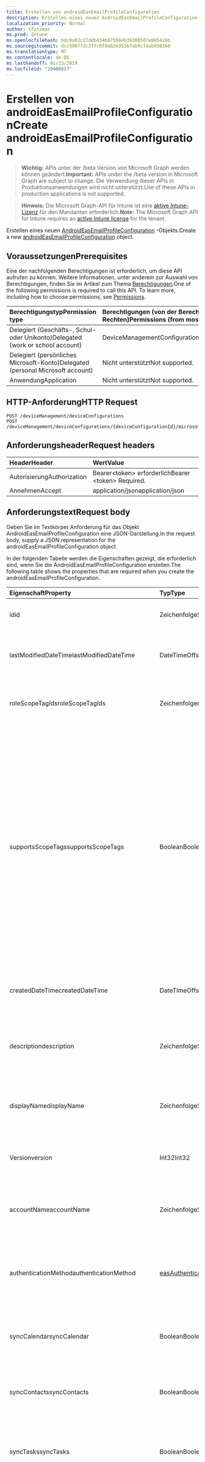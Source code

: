 ```yaml
---
title: Erstellen von androidEasEmailProfileConfiguration
description: Erstellen eines neuen AndroidEasEmailProfileConfiguration-Objekts.
localization_priority: Normal
author: tfitzmac
ms.prod: Intune
ms.openlocfilehash: bdc0a82c27ddbd34b87598eb39308587e065410b
ms.sourcegitcommit: dcc5907f2c3ffc0f0e82e953b7ab9cf4ab938360
ms.translationtype: MT
ms.contentlocale: de-DE
ms.lasthandoff: 01/23/2019
ms.locfileid: "29408817"
---
```

# <a name="create-androideasemailprofileconfiguration"></a><span data-ttu-id="6cd11-103">Erstellen von androidEasEmailProfileConfiguration</span><span class="sxs-lookup"><span data-stu-id="6cd11-103">Create androidEasEmailProfileConfiguration</span></span>

> <span data-ttu-id="6cd11-104">**Wichtig:** APIs unter der /beta Version von Microsoft Graph werden können geändert.</span><span class="sxs-lookup"><span data-stu-id="6cd11-104">**Important:** APIs under the /beta version in Microsoft Graph are subject to change.</span></span> <span data-ttu-id="6cd11-105">Die Verwendung dieser APIs in Produktionsanwendungen wird nicht unterstützt.</span><span class="sxs-lookup"><span data-stu-id="6cd11-105">Use of these APIs in production applications is not supported.</span></span>

> <span data-ttu-id="6cd11-106">**Hinweis:** Die Microsoft Graph-API für Intune ist eine [aktive Intune-Lizenz](https://go.microsoft.com/fwlink/?linkid=839381) für den Mandanten erforderlich.</span><span class="sxs-lookup"><span data-stu-id="6cd11-106">**Note:** The Microsoft Graph API for Intune requires an [active Intune license](https://go.microsoft.com/fwlink/?linkid=839381) for the tenant.</span></span>

<span data-ttu-id="6cd11-107">Erstellen eines neuen [AndroidEasEmailProfileConfiguration](../resources/intune-deviceconfig-androideasemailprofileconfiguration.md) -Objekts.</span><span class="sxs-lookup"><span data-stu-id="6cd11-107">Create a new [androidEasEmailProfileConfiguration](../resources/intune-deviceconfig-androideasemailprofileconfiguration.md) object.</span></span>

## <a name="prerequisites"></a><span data-ttu-id="6cd11-108">Voraussetzungen</span><span class="sxs-lookup"><span data-stu-id="6cd11-108">Prerequisites</span></span>
<span data-ttu-id="6cd11-p102">Eine der nachfolgenden Berechtigungen ist erforderlich, um diese API aufrufen zu können. Weitere Informationen, unter anderem zur Auswahl von Berechtigungen, finden Sie im Artikel zum Thema [Berechtigungen](/concepts/permissions-reference.md).</span><span class="sxs-lookup"><span data-stu-id="6cd11-p102">One of the following permissions is required to call this API. To learn more, including how to choose permissions, see [Permissions](/concepts/permissions-reference.md).</span></span>

|<span data-ttu-id="6cd11-111">Berechtigungstyp</span><span class="sxs-lookup"><span data-stu-id="6cd11-111">Permission type</span></span>|<span data-ttu-id="6cd11-112">Berechtigungen (von der Berechtigung mit den meisten Rechten zu der mit den wenigsten Rechten)</span><span class="sxs-lookup"><span data-stu-id="6cd11-112">Permissions (from most to least privileged)</span></span>|
|:---|:---|
|<span data-ttu-id="6cd11-113">Delegiert (Geschäfts-, Schul- oder Unikonto)</span><span class="sxs-lookup"><span data-stu-id="6cd11-113">Delegated (work or school account)</span></span>|<span data-ttu-id="6cd11-114">DeviceManagementConfiguration.ReadWrite.All</span><span class="sxs-lookup"><span data-stu-id="6cd11-114">DeviceManagementConfiguration.ReadWrite.All</span></span>|
|<span data-ttu-id="6cd11-115">Delegiert (persönliches Microsoft-Konto)</span><span class="sxs-lookup"><span data-stu-id="6cd11-115">Delegated (personal Microsoft account)</span></span>|<span data-ttu-id="6cd11-116">Nicht unterstützt</span><span class="sxs-lookup"><span data-stu-id="6cd11-116">Not supported.</span></span>|
|<span data-ttu-id="6cd11-117">Anwendung</span><span class="sxs-lookup"><span data-stu-id="6cd11-117">Application</span></span>|<span data-ttu-id="6cd11-118">Nicht unterstützt</span><span class="sxs-lookup"><span data-stu-id="6cd11-118">Not supported.</span></span>|

## <a name="http-request"></a><span data-ttu-id="6cd11-119">HTTP-Anforderung</span><span class="sxs-lookup"><span data-stu-id="6cd11-119">HTTP Request</span></span>
<!-- {
  "blockType": "ignored"
}
-->
``` http
POST /deviceManagement/deviceConfigurations
POST /deviceManagement/deviceConfigurations/{deviceConfigurationId}/microsoft.graph.windowsDomainJoinConfiguration/networkAccessConfigurations
```

## <a name="request-headers"></a><span data-ttu-id="6cd11-120">Anforderungsheader</span><span class="sxs-lookup"><span data-stu-id="6cd11-120">Request headers</span></span>
|<span data-ttu-id="6cd11-121">Header</span><span class="sxs-lookup"><span data-stu-id="6cd11-121">Header</span></span>|<span data-ttu-id="6cd11-122">Wert</span><span class="sxs-lookup"><span data-stu-id="6cd11-122">Value</span></span>|
|:---|:---|
|<span data-ttu-id="6cd11-123">Autorisierung</span><span class="sxs-lookup"><span data-stu-id="6cd11-123">Authorization</span></span>|<span data-ttu-id="6cd11-124">Bearer&lt;token&gt; erforderlich</span><span class="sxs-lookup"><span data-stu-id="6cd11-124">Bearer &lt;token&gt; Required.</span></span>|
|<span data-ttu-id="6cd11-125">Annehmen</span><span class="sxs-lookup"><span data-stu-id="6cd11-125">Accept</span></span>|<span data-ttu-id="6cd11-126">application/json</span><span class="sxs-lookup"><span data-stu-id="6cd11-126">application/json</span></span>|

## <a name="request-body"></a><span data-ttu-id="6cd11-127">Anforderungstext</span><span class="sxs-lookup"><span data-stu-id="6cd11-127">Request body</span></span>
<span data-ttu-id="6cd11-128">Geben Sie im Textkörper Anforderung für das Objekt AndroidEasEmailProfileConfiguration eine JSON-Darstellung.</span><span class="sxs-lookup"><span data-stu-id="6cd11-128">In the request body, supply a JSON representation for the androidEasEmailProfileConfiguration object.</span></span>

<span data-ttu-id="6cd11-129">In der folgenden Tabelle werden die Eigenschaften gezeigt, die erforderlich sind, wenn Sie die AndroidEasEmailProfileConfiguration erstellen.</span><span class="sxs-lookup"><span data-stu-id="6cd11-129">The following table shows the properties that are required when you create the androidEasEmailProfileConfiguration.</span></span>

|<span data-ttu-id="6cd11-130">Eigenschaft</span><span class="sxs-lookup"><span data-stu-id="6cd11-130">Property</span></span>|<span data-ttu-id="6cd11-131">Typ</span><span class="sxs-lookup"><span data-stu-id="6cd11-131">Type</span></span>|<span data-ttu-id="6cd11-132">Beschreibung</span><span class="sxs-lookup"><span data-stu-id="6cd11-132">Description</span></span>|
|:---|:---|:---|
|<span data-ttu-id="6cd11-133">id</span><span class="sxs-lookup"><span data-stu-id="6cd11-133">id</span></span>|<span data-ttu-id="6cd11-134">Zeichenfolge</span><span class="sxs-lookup"><span data-stu-id="6cd11-134">String</span></span>|<span data-ttu-id="6cd11-135">Schlüssel der Entität</span><span class="sxs-lookup"><span data-stu-id="6cd11-135">Key of the entity.</span></span> <span data-ttu-id="6cd11-136">Geerbt von [deviceConfiguration](../resources/intune-deviceconfig-deviceconfiguration.md).</span><span class="sxs-lookup"><span data-stu-id="6cd11-136">Inherited from [deviceConfiguration](../resources/intune-deviceconfig-deviceconfiguration.md)</span></span>|
|<span data-ttu-id="6cd11-137">lastModifiedDateTime</span><span class="sxs-lookup"><span data-stu-id="6cd11-137">lastModifiedDateTime</span></span>|<span data-ttu-id="6cd11-138">DateTimeOffset</span><span class="sxs-lookup"><span data-stu-id="6cd11-138">DateTimeOffset</span></span>|<span data-ttu-id="6cd11-139">Datum und Uhrzeit der letzten Änderung des Objekts.</span><span class="sxs-lookup"><span data-stu-id="6cd11-139">DateTime the object was last modified.</span></span> <span data-ttu-id="6cd11-140">Geerbt von [deviceConfiguration](../resources/intune-deviceconfig-deviceconfiguration.md).</span><span class="sxs-lookup"><span data-stu-id="6cd11-140">Inherited from [deviceConfiguration](../resources/intune-deviceconfig-deviceconfiguration.md)</span></span>|
|<span data-ttu-id="6cd11-141">roleScopeTagIds</span><span class="sxs-lookup"><span data-stu-id="6cd11-141">roleScopeTagIds</span></span>|<span data-ttu-id="6cd11-142">Zeichenfolgenauflistung</span><span class="sxs-lookup"><span data-stu-id="6cd11-142">String collection</span></span>|<span data-ttu-id="6cd11-143">Liste der Bereich Tags für diese Instanz der Entität.</span><span class="sxs-lookup"><span data-stu-id="6cd11-143">List of Scope Tags for this Entity instance.</span></span> <span data-ttu-id="6cd11-144">Geerbt von [deviceConfiguration](../resources/intune-deviceconfig-deviceconfiguration.md).</span><span class="sxs-lookup"><span data-stu-id="6cd11-144">Inherited from [deviceConfiguration](../resources/intune-deviceconfig-deviceconfiguration.md)</span></span>|
|<span data-ttu-id="6cd11-145">supportsScopeTags</span><span class="sxs-lookup"><span data-stu-id="6cd11-145">supportsScopeTags</span></span>|<span data-ttu-id="6cd11-146">Boolean</span><span class="sxs-lookup"><span data-stu-id="6cd11-146">Boolean</span></span>|<span data-ttu-id="6cd11-147">Gibt an, ob die zugrunde liegende Gerätekonfiguration die Zuweisung von Bereich Kategorien unterstützt.</span><span class="sxs-lookup"><span data-stu-id="6cd11-147">Indicates whether or not the underlying Device Configuration supports the assignment of scope tags.</span></span> <span data-ttu-id="6cd11-148">Zuweisen der ScopeTags-Eigenschaft ist nicht zulässig, wenn dieser Wert false ist und Entitäten nicht bereichsbezogenen Benutzern angezeigt werden.</span><span class="sxs-lookup"><span data-stu-id="6cd11-148">Assigning to the ScopeTags property is not allowed when this value is false and entities will not be visible to scoped users.</span></span> <span data-ttu-id="6cd11-149">Dies tritt für Legacy-Richtlinien in Silverlight erstellt und kann durch Löschen und Neuerstellen der Richtlinie in der Azure-Verwaltungsportal aufgelöst werden.</span><span class="sxs-lookup"><span data-stu-id="6cd11-149">This occurs for Legacy policies created in Silverlight and can be resolved by deleting and recreating the policy in the Azure Portal.</span></span> <span data-ttu-id="6cd11-150">Diese Eigenschaft ist schreibgeschützt.</span><span class="sxs-lookup"><span data-stu-id="6cd11-150">This property is read-only.</span></span> <span data-ttu-id="6cd11-151">Geerbt von [deviceConfiguration](../resources/intune-deviceconfig-deviceconfiguration.md).</span><span class="sxs-lookup"><span data-stu-id="6cd11-151">Inherited from [deviceConfiguration](../resources/intune-deviceconfig-deviceconfiguration.md)</span></span>|
|<span data-ttu-id="6cd11-152">createdDateTime</span><span class="sxs-lookup"><span data-stu-id="6cd11-152">createdDateTime</span></span>|<span data-ttu-id="6cd11-153">DateTimeOffset</span><span class="sxs-lookup"><span data-stu-id="6cd11-153">DateTimeOffset</span></span>|<span data-ttu-id="6cd11-154">Datum und Uhrzeit der Erstellung des Objekts.</span><span class="sxs-lookup"><span data-stu-id="6cd11-154">DateTime the object was created.</span></span> <span data-ttu-id="6cd11-155">Geerbt von [deviceConfiguration](../resources/intune-deviceconfig-deviceconfiguration.md).</span><span class="sxs-lookup"><span data-stu-id="6cd11-155">Inherited from [deviceConfiguration](../resources/intune-deviceconfig-deviceconfiguration.md)</span></span>|
|<span data-ttu-id="6cd11-156">description</span><span class="sxs-lookup"><span data-stu-id="6cd11-156">description</span></span>|<span data-ttu-id="6cd11-157">Zeichenfolge</span><span class="sxs-lookup"><span data-stu-id="6cd11-157">String</span></span>|<span data-ttu-id="6cd11-158">Beschreibung der Gerätekonfiguration (vom Administrator festgelegt).</span><span class="sxs-lookup"><span data-stu-id="6cd11-158">Admin provided description of the Device Configuration.</span></span> <span data-ttu-id="6cd11-159">Geerbt von [deviceConfiguration](../resources/intune-deviceconfig-deviceconfiguration.md).</span><span class="sxs-lookup"><span data-stu-id="6cd11-159">Inherited from [deviceConfiguration](../resources/intune-deviceconfig-deviceconfiguration.md)</span></span>|
|<span data-ttu-id="6cd11-160">displayName</span><span class="sxs-lookup"><span data-stu-id="6cd11-160">displayName</span></span>|<span data-ttu-id="6cd11-161">Zeichenfolge</span><span class="sxs-lookup"><span data-stu-id="6cd11-161">String</span></span>|<span data-ttu-id="6cd11-162">Name der Gerätekonfiguration (vom Administrator festgelegt).</span><span class="sxs-lookup"><span data-stu-id="6cd11-162">Admin provided name of the device configuration.</span></span> <span data-ttu-id="6cd11-163">Geerbt von [deviceConfiguration](../resources/intune-deviceconfig-deviceconfiguration.md).</span><span class="sxs-lookup"><span data-stu-id="6cd11-163">Inherited from [deviceConfiguration](../resources/intune-deviceconfig-deviceconfiguration.md)</span></span>|
|<span data-ttu-id="6cd11-164">Version</span><span class="sxs-lookup"><span data-stu-id="6cd11-164">version</span></span>|<span data-ttu-id="6cd11-165">Int32</span><span class="sxs-lookup"><span data-stu-id="6cd11-165">Int32</span></span>|<span data-ttu-id="6cd11-166">Version der Gerätekonfiguration.</span><span class="sxs-lookup"><span data-stu-id="6cd11-166">Version of the device configuration.</span></span> <span data-ttu-id="6cd11-167">Geerbt von [deviceConfiguration](../resources/intune-deviceconfig-deviceconfiguration.md).</span><span class="sxs-lookup"><span data-stu-id="6cd11-167">Inherited from [deviceConfiguration](../resources/intune-deviceconfig-deviceconfiguration.md)</span></span>|
|<span data-ttu-id="6cd11-168">accountName</span><span class="sxs-lookup"><span data-stu-id="6cd11-168">accountName</span></span>|<span data-ttu-id="6cd11-169">Zeichenfolge</span><span class="sxs-lookup"><span data-stu-id="6cd11-169">String</span></span>|<span data-ttu-id="6cd11-170">Exchange ActiveSync-Kontonamen, Benutzern als Namen des Profils EAS (this) angezeigt.</span><span class="sxs-lookup"><span data-stu-id="6cd11-170">Exchange ActiveSync account name, displayed to users as name of EAS (this) profile.</span></span>|
|<span data-ttu-id="6cd11-171">authenticationMethod</span><span class="sxs-lookup"><span data-stu-id="6cd11-171">authenticationMethod</span></span>|[<span data-ttu-id="6cd11-172">easAuthenticationMethod</span><span class="sxs-lookup"><span data-stu-id="6cd11-172">easAuthenticationMethod</span></span>](../resources/intune-deviceconfig-easauthenticationmethod.md)|<span data-ttu-id="6cd11-173">Authentifizierungsmethode für Exchange ActiveSync.</span><span class="sxs-lookup"><span data-stu-id="6cd11-173">Authentication method for Exchange ActiveSync.</span></span> <span data-ttu-id="6cd11-174">Mögliche Werte sind: `usernameAndPassword` und `certificate`.</span><span class="sxs-lookup"><span data-stu-id="6cd11-174">Possible values are: `usernameAndPassword`, `certificate`.</span></span>|
|<span data-ttu-id="6cd11-175">syncCalendar</span><span class="sxs-lookup"><span data-stu-id="6cd11-175">syncCalendar</span></span>|<span data-ttu-id="6cd11-176">Boolean</span><span class="sxs-lookup"><span data-stu-id="6cd11-176">Boolean</span></span>|<span data-ttu-id="6cd11-177">Schaltet den Kalender wird synchronisiert.</span><span class="sxs-lookup"><span data-stu-id="6cd11-177">Toggles syncing the calendar.</span></span> <span data-ttu-id="6cd11-178">Bei Festlegung auf "false" Kalender auf dem Gerät deaktiviertem.</span><span class="sxs-lookup"><span data-stu-id="6cd11-178">If set to false calendar is turned off on the device.</span></span>|
|<span data-ttu-id="6cd11-179">syncContacts</span><span class="sxs-lookup"><span data-stu-id="6cd11-179">syncContacts</span></span>|<span data-ttu-id="6cd11-180">Boolean</span><span class="sxs-lookup"><span data-stu-id="6cd11-180">Boolean</span></span>|<span data-ttu-id="6cd11-181">Schaltet die Kontakte werden synchronisiert.</span><span class="sxs-lookup"><span data-stu-id="6cd11-181">Toggles syncing contacts.</span></span> <span data-ttu-id="6cd11-182">Wenn es sich bei Festlegung auf "false" Kontakte auf dem Gerät deaktiviert sind.</span><span class="sxs-lookup"><span data-stu-id="6cd11-182">If set to false contacts are turned off on the device.</span></span>|
|<span data-ttu-id="6cd11-183">syncTasks</span><span class="sxs-lookup"><span data-stu-id="6cd11-183">syncTasks</span></span>|<span data-ttu-id="6cd11-184">Boolean</span><span class="sxs-lookup"><span data-stu-id="6cd11-184">Boolean</span></span>|<span data-ttu-id="6cd11-185">Schaltet Aufgaben werden synchronisiert.</span><span class="sxs-lookup"><span data-stu-id="6cd11-185">Toggles syncing tasks.</span></span> <span data-ttu-id="6cd11-186">Wenn es sich bei Festlegung auf "false" Aufgaben auf dem Gerät deaktiviert sind.</span><span class="sxs-lookup"><span data-stu-id="6cd11-186">If set to false tasks are turned off on the device.</span></span>|
|<span data-ttu-id="6cd11-187">syncNotes</span><span class="sxs-lookup"><span data-stu-id="6cd11-187">syncNotes</span></span>|<span data-ttu-id="6cd11-188">Boolean</span><span class="sxs-lookup"><span data-stu-id="6cd11-188">Boolean</span></span>|<span data-ttu-id="6cd11-189">Schaltet Notizen werden synchronisiert.</span><span class="sxs-lookup"><span data-stu-id="6cd11-189">Toggles syncing notes.</span></span> <span data-ttu-id="6cd11-190">Wenn es sich bei Festlegung auf "false" Notes auf dem Gerät deaktiviert sind.</span><span class="sxs-lookup"><span data-stu-id="6cd11-190">If set to false notes are turned off on the device.</span></span>|
|<span data-ttu-id="6cd11-191">durationOfEmailToSync</span><span class="sxs-lookup"><span data-stu-id="6cd11-191">durationOfEmailToSync</span></span>|[<span data-ttu-id="6cd11-192">emailSyncDuration</span><span class="sxs-lookup"><span data-stu-id="6cd11-192">emailSyncDuration</span></span>](../resources/intune-deviceconfig-emailsyncduration.md)|<span data-ttu-id="6cd11-193">Dauer des Zeit-e-Mail-sollte mit synchronisiert werden.</span><span class="sxs-lookup"><span data-stu-id="6cd11-193">Duration of time email should be synced to.</span></span> <span data-ttu-id="6cd11-194">Mögliche Werte sind: `userDefined`, `oneDay`, `threeDays`, `oneWeek`, `twoWeeks`, `oneMonth` und `unlimited`.</span><span class="sxs-lookup"><span data-stu-id="6cd11-194">Possible values are: `userDefined`, `oneDay`, `threeDays`, `oneWeek`, `twoWeeks`, `oneMonth`, `unlimited`.</span></span>|
|<span data-ttu-id="6cd11-195">emailAddressSource</span><span class="sxs-lookup"><span data-stu-id="6cd11-195">emailAddressSource</span></span>|[<span data-ttu-id="6cd11-196">userEmailSource</span><span class="sxs-lookup"><span data-stu-id="6cd11-196">userEmailSource</span></span>](../resources/intune-deviceconfig-useremailsource.md)|<span data-ttu-id="6cd11-197">E-Mail-Attribut, das aus AAD entnommen und vor der Installation auf dem Gerät an dieses Profil eingefügt wird.</span><span class="sxs-lookup"><span data-stu-id="6cd11-197">Email attribute that is picked from AAD and injected into this profile before installing on the device.</span></span> <span data-ttu-id="6cd11-198">Mögliche Werte sind: `userPrincipalName` und `primarySmtpAddress`.</span><span class="sxs-lookup"><span data-stu-id="6cd11-198">Possible values are: `userPrincipalName`, `primarySmtpAddress`.</span></span>|
|<span data-ttu-id="6cd11-199">emailSyncSchedule</span><span class="sxs-lookup"><span data-stu-id="6cd11-199">emailSyncSchedule</span></span>|[<span data-ttu-id="6cd11-200">emailSyncSchedule</span><span class="sxs-lookup"><span data-stu-id="6cd11-200">emailSyncSchedule</span></span>](../resources/intune-deviceconfig-emailsyncschedule.md)|<span data-ttu-id="6cd11-201">E-Mail-Synchronisierungszeitplan.</span><span class="sxs-lookup"><span data-stu-id="6cd11-201">Email sync schedule.</span></span> <span data-ttu-id="6cd11-202">Mögliche Werte sind: `userDefined`, `asMessagesArrive`, `manual`, `fifteenMinutes`, `thirtyMinutes`, `sixtyMinutes` und `basedOnMyUsage`.</span><span class="sxs-lookup"><span data-stu-id="6cd11-202">Possible values are: `userDefined`, `asMessagesArrive`, `manual`, `fifteenMinutes`, `thirtyMinutes`, `sixtyMinutes`, `basedOnMyUsage`.</span></span>|
|<span data-ttu-id="6cd11-203">hostName</span><span class="sxs-lookup"><span data-stu-id="6cd11-203">hostName</span></span>|<span data-ttu-id="6cd11-204">String</span><span class="sxs-lookup"><span data-stu-id="6cd11-204">String</span></span>|<span data-ttu-id="6cd11-205">Exchange-Speicherort (URL) die systemeigene Mail-app für die Verbindung mit.</span><span class="sxs-lookup"><span data-stu-id="6cd11-205">Exchange location (URL) that the native mail app connects to.</span></span>|
|<span data-ttu-id="6cd11-206">requireSmime</span><span class="sxs-lookup"><span data-stu-id="6cd11-206">requireSmime</span></span>|<span data-ttu-id="6cd11-207">Boolean</span><span class="sxs-lookup"><span data-stu-id="6cd11-207">Boolean</span></span>|<span data-ttu-id="6cd11-208">Gibt an, ob S/MIME-Zertifikat verwenden.</span><span class="sxs-lookup"><span data-stu-id="6cd11-208">Indicates whether or not to use S/MIME certificate.</span></span>|
|<span data-ttu-id="6cd11-209">requireSsl</span><span class="sxs-lookup"><span data-stu-id="6cd11-209">requireSsl</span></span>|<span data-ttu-id="6cd11-210">Boolean</span><span class="sxs-lookup"><span data-stu-id="6cd11-210">Boolean</span></span>|<span data-ttu-id="6cd11-211">Gibt an, ob SSL verwendet.</span><span class="sxs-lookup"><span data-stu-id="6cd11-211">Indicates whether or not to use SSL.</span></span>|
|<span data-ttu-id="6cd11-212">usernameSource</span><span class="sxs-lookup"><span data-stu-id="6cd11-212">usernameSource</span></span>|[<span data-ttu-id="6cd11-213">androidUsernameSource</span><span class="sxs-lookup"><span data-stu-id="6cd11-213">androidUsernameSource</span></span>](../resources/intune-deviceconfig-androidusernamesource.md)|<span data-ttu-id="6cd11-214">Username-Attribut, das aus AAD entnommen und vor der Installation auf dem Gerät an dieses Profil eingefügt wird.</span><span class="sxs-lookup"><span data-stu-id="6cd11-214">Username attribute that is picked from AAD and injected into this profile before installing on the device.</span></span> <span data-ttu-id="6cd11-215">Mögliche Werte: sind `username`, `userPrincipalName`, `samAccountName` und `primarySmtpAddress`.</span><span class="sxs-lookup"><span data-stu-id="6cd11-215">Possible values are: `username`, `userPrincipalName`, `samAccountName`, `primarySmtpAddress`.</span></span>|
|<span data-ttu-id="6cd11-216">userDomainNameSource</span><span class="sxs-lookup"><span data-stu-id="6cd11-216">userDomainNameSource</span></span>|[<span data-ttu-id="6cd11-217">domainNameSource</span><span class="sxs-lookup"><span data-stu-id="6cd11-217">domainNameSource</span></span>](../resources/intune-deviceconfig-domainnamesource.md)|<span data-ttu-id="6cd11-218">UserDomainname-Attribut, das aus AAD entnommen und vor der Installation auf dem Gerät an dieses Profil eingefügt wird.</span><span class="sxs-lookup"><span data-stu-id="6cd11-218">UserDomainname attribute that is picked from AAD and injected into this profile before installing on the device.</span></span> <span data-ttu-id="6cd11-219">Mögliche Werte sind: `fullDomainName` und `netBiosDomainName`.</span><span class="sxs-lookup"><span data-stu-id="6cd11-219">Possible values are: `fullDomainName`, `netBiosDomainName`.</span></span>|
|<span data-ttu-id="6cd11-220">customDomainName</span><span class="sxs-lookup"><span data-stu-id="6cd11-220">customDomainName</span></span>|<span data-ttu-id="6cd11-221">Zeichenfolge</span><span class="sxs-lookup"><span data-stu-id="6cd11-221">String</span></span>|<span data-ttu-id="6cd11-222">Benutzerdefinierte Domäne Name-Wert beim Generieren von einem e-Mail-Profil vor der Installation auf dem Gerät verwendet.</span><span class="sxs-lookup"><span data-stu-id="6cd11-222">Custom domain name value used while generating an email profile before installing on the device.</span></span>|



## <a name="response"></a><span data-ttu-id="6cd11-223">Antwort</span><span class="sxs-lookup"><span data-stu-id="6cd11-223">Response</span></span>
<span data-ttu-id="6cd11-224">Wenn der Vorgang erfolgreich war, gibt diese Methode einen `201 Created` Antwortcode und eines [AndroidEasEmailProfileConfiguration](../resources/intune-deviceconfig-androideasemailprofileconfiguration.md) -Objekts in der Antworttext.</span><span class="sxs-lookup"><span data-stu-id="6cd11-224">If successful, this method returns a `201 Created` response code and a [androidEasEmailProfileConfiguration](../resources/intune-deviceconfig-androideasemailprofileconfiguration.md) object in the response body.</span></span>

## <a name="example"></a><span data-ttu-id="6cd11-225">Beispiel</span><span class="sxs-lookup"><span data-stu-id="6cd11-225">Example</span></span>

### <a name="request"></a><span data-ttu-id="6cd11-226">Anforderung</span><span class="sxs-lookup"><span data-stu-id="6cd11-226">Request</span></span>
<span data-ttu-id="6cd11-227">Nachfolgend sehen Sie ein Beispiel der Anforderung.</span><span class="sxs-lookup"><span data-stu-id="6cd11-227">Here is an example of the request.</span></span>
``` http
POST https://graph.microsoft.com/beta/deviceManagement/deviceConfigurations
Content-type: application/json
Content-length: 793

{
  "@odata.type": "#microsoft.graph.androidEasEmailProfileConfiguration",
  "roleScopeTagIds": [
    "Role Scope Tag Ids value"
  ],
  "supportsScopeTags": true,
  "description": "Description value",
  "displayName": "Display Name value",
  "version": 7,
  "accountName": "Account Name value",
  "authenticationMethod": "certificate",
  "syncCalendar": true,
  "syncContacts": true,
  "syncTasks": true,
  "syncNotes": true,
  "durationOfEmailToSync": "oneDay",
  "emailAddressSource": "primarySmtpAddress",
  "emailSyncSchedule": "asMessagesArrive",
  "hostName": "Host Name value",
  "requireSmime": true,
  "requireSsl": true,
  "usernameSource": "userPrincipalName",
  "userDomainNameSource": "netBiosDomainName",
  "customDomainName": "Custom Domain Name value"
}
```

### <a name="response"></a><span data-ttu-id="6cd11-228">Antwort</span><span class="sxs-lookup"><span data-stu-id="6cd11-228">Response</span></span>
<span data-ttu-id="6cd11-p121">Nachfolgend sehen Sie ein Beispiel der Antwort. Hinweis: Das hier gezeigte Antwortobjekt ist möglicherweise aus Platzgründen abgeschnitten. Von einem tatsächlichen Aufruf werden alle Eigenschaften zurückgegeben.</span><span class="sxs-lookup"><span data-stu-id="6cd11-p121">Here is an example of the response. Note: The response object shown here may be truncated for brevity. All of the properties will be returned from an actual call.</span></span>
``` http
HTTP/1.1 201 Created
Content-Type: application/json
Content-Length: 965

{
  "@odata.type": "#microsoft.graph.androidEasEmailProfileConfiguration",
  "id": "ee5e5610-5610-ee5e-1056-5eee10565eee",
  "lastModifiedDateTime": "2017-01-01T00:00:35.1329464-08:00",
  "roleScopeTagIds": [
    "Role Scope Tag Ids value"
  ],
  "supportsScopeTags": true,
  "createdDateTime": "2017-01-01T00:02:43.5775965-08:00",
  "description": "Description value",
  "displayName": "Display Name value",
  "version": 7,
  "accountName": "Account Name value",
  "authenticationMethod": "certificate",
  "syncCalendar": true,
  "syncContacts": true,
  "syncTasks": true,
  "syncNotes": true,
  "durationOfEmailToSync": "oneDay",
  "emailAddressSource": "primarySmtpAddress",
  "emailSyncSchedule": "asMessagesArrive",
  "hostName": "Host Name value",
  "requireSmime": true,
  "requireSsl": true,
  "usernameSource": "userPrincipalName",
  "userDomainNameSource": "netBiosDomainName",
  "customDomainName": "Custom Domain Name value"
}
```




